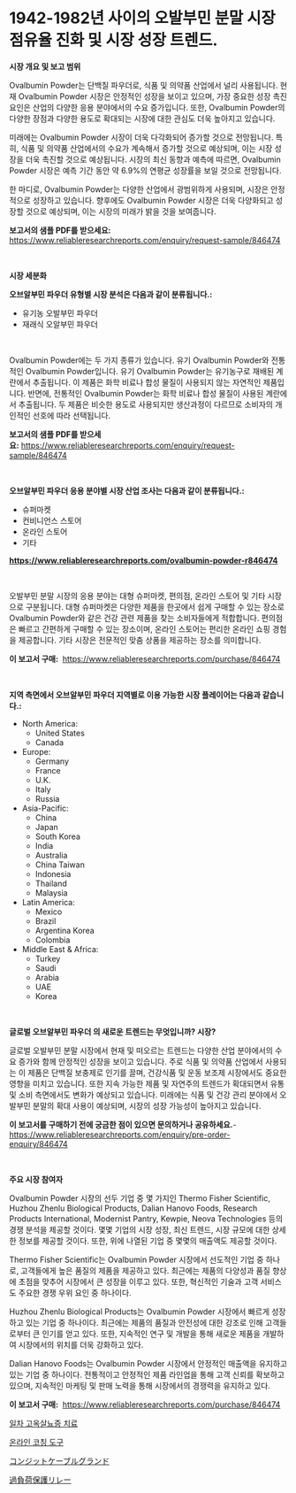 <p><h1>1942-1982년 사이의 오발부민 분말 시장 점유율 진화 및 시장 성장 트렌드.</h1></p><p><strong>시장 개요 및 보고 범위</strong></p>
<p><p>Ovalbumin Powder는 단백질 파우더로, 식품 및 의약품 산업에서 널리 사용됩니다. 현재 Ovalbumin Powder 시장은 안정적인 성장을 보이고 있으며, 가장 중요한 성장 촉진요인은 산업의 다양한 응용 분야에서의 수요 증가입니다. 또한, Ovalbumin Powder의 다양한 장점과 다양한 용도로 확대되는 시장에 대한 관심도 더욱 높아지고 있습니다.</p><p>미래에는 Ovalbumin Powder 시장이 더욱 다각화되어 증가할 것으로 전망됩니다. 특히, 식품 및 의약품 산업에서의 수요가 계속해서 증가할 것으로 예상되며, 이는 시장 성장을 더욱 촉진할 것으로 예상됩니다. 시장의 최신 동향과 예측에 따르면, Ovalbumin Powder 시장은 예측 기간 동안 약 6.9%의 연평균 성장률을 보일 것으로 전망됩니다.</p><p>한 마디로, Ovalbumin Powder는 다양한 산업에서 광범위하게 사용되며, 시장은 안정적으로 성장하고 있습니다. 향후에도 Ovalbumin Powder 시장은 더욱 다양화되고 성장할 것으로 예상되며, 이는 시장의 미래가 밝을 것을 보여줍니다.</p></p>
<p><strong>보고서의 샘플 PDF를 받으세요:</strong> <a href="https://www.reliableresearchreports.com/enquiry/request-sample/846474">https://www.reliableresearchreports.com/enquiry/request-sample/846474</a></p>
<p>&nbsp;</p>
<p><strong>시장 세분화</strong></p>
<p><strong>오브알부민 파우더 유형별 시장 분석은 다음과 같이 분류됩니다.:</strong></p>
<p><ul><li>유기농 오발부민 파우더</li><li>재래식 오알부민 파우더</li></ul></p>
<p>&nbsp;</p>
<p><p>Ovalbumin Powder에는 두 가지 종류가 있습니다. 유기 Ovalbumin Powder와 전통적인 Ovalbumin Powder입니다. 유기 Ovalbumin Powder는 유기농구로 재배된 계란에서 추출됩니다. 이 제품은 화학 비료나 합성 물질이 사용되지 않는 자연적인 제품입니다. 반면에, 전통적인 Ovalbumin Powder는 화학 비료나 합성 물질이 사용된 계란에서 추출됩니다. 두 제품은 비슷한 용도로 사용되지만 생산과정이 다르므로 소비자의 개인적인 선호에 따라 선택됩니다.</p></p>
<p><strong>보고서의 샘플 PDF를 받으세요:</strong>&nbsp;<a href="https://www.reliableresearchreports.com/enquiry/request-sample/846474">https://www.reliableresearchreports.com/enquiry/request-sample/846474</a></p>
<p>&nbsp;</p>
<p><strong> 오브알부민 파우더 응용 분야별 시장 산업 조사는 다음과 같이 분류됩니다.:</strong></p>
<p><ul><li>슈퍼마켓</li><li>컨비니언스 스토어</li><li>온라인 스토어</li><li>기타</li></ul></p>
<p><strong><a href="https://www.reliableresearchreports.com/ovalbumin-powder-r846474">https://www.reliableresearchreports.com/ovalbumin-powder-r846474</a></strong></p>
<p>&nbsp;</p>
<p><p>오발부민 분말 시장의 응용 분야는 대형 슈퍼마켓, 편의점, 온라인 스토어 및 기타 시장으로 구분됩니다. 대형 슈퍼마켓은 다양한 제품을 한곳에서 쉽게 구매할 수 있는 장소로 Ovalbumin Powder와 같은 건강 관련 제품을 찾는 소비자들에게 적합합니다. 편의점은 빠르고 간편하게 구매할 수 있는 장소이며, 온라인 스토어는 편리한 온라인 쇼핑 경험을 제공합니다. 기타 시장은 전문적인 맞춤 상품을 제공하는 장소를 의미합니다.</p></p>
<p><strong>이 보고서 구매:</strong>&nbsp; <a href="https://www.reliableresearchreports.com/purchase/846474">https://www.reliableresearchreports.com/purchase/846474</a></p>
<p>&nbsp;</p>
<p><strong>지역 측면에서 오브알부민 파우더 지역별로 이용 가능한 시장 플레이어는 다음과 같습니다.:</strong></p>
<p><ul>
    <li>
        North America:
        <ul>
            <li>United States</li>
            <li>Canada</li>
        </ul>
    </li>
    <li>
        Europe:
        <ul>
            <li>Germany</li>
            <li>France</li>
            <li>U.K.</li>
            <li>Italy</li>
            <li>Russia</li>
        </ul>
    </li>
    <li>
        Asia-Pacific:
        <ul>
            <li>China</li>
            <li>Japan</li>
            <li>South Korea</li>
            <li>India</li>
            <li>Australia</li>
            <li>China Taiwan</li>
            <li>Indonesia</li>
            <li>Thailand</li>
            <li>Malaysia</li>
        </ul>
    </li>
    <li>
        Latin America:
        <ul>
            <li>Mexico</li>
            <li>Brazil</li>
            <li>Argentina Korea</li>
            <li>Colombia</li>
        </ul>
    </li>
    <li>
        Middle East & Africa:
        <ul>
            <li>Turkey</li>
            <li>Saudi</li>
            <li>Arabia</li>
            <li>UAE</li>
            <li>Korea</li>
        </ul>
    </li>
    </ul></p>
<p>&nbsp;</p>
<p><strong>글로벌 오브알부민 파우더 의 새로운 트렌드는 무엇입니까? 시장?</strong></p>
<p><p>글로벌 오발부민 분말 시장에서 현재 및 떠오르는 트렌드는 다양한 산업 분야에서의 수요 증가와 함께 안정적인 성장을 보이고 있습니다. 주로 식품 및 의약품 산업에서 사용되는 이 제품은 단백질 보충제로 인기를 끌며, 건강식품 및 운동 보조제 시장에서도 중요한 영향을 미치고 있습니다. 또한 지속 가능한 제품 및 자연주의 트렌드가 확대되면서 유통 및 소비 측면에서도 변화가 예상되고 있습니다. 미래에는 식품 및 건강 관리 분야에서 오발부민 분말의 확대 사용이 예상되며, 시장의 성장 가능성이 높아지고 있습니다.</p></p>
<p><strong>이 보고서를 구매하기 전에 궁금한 점이 있으면 문의하거나 공유하세요.</strong>- <a href="https://www.reliableresearchreports.com/enquiry/pre-order-enquiry/846474">https://www.reliableresearchreports.com/enquiry/pre-order-enquiry/846474</a></p>
<p>&nbsp;</p>
<p><strong>주요 시장 참여자</strong></p>
<p><p>Ovalbumin Powder 시장의 선두 기업 중 몇 가지인 Thermo Fisher Scientific, Huzhou Zhenlu Biological Products, Dalian Hanovo Foods, Research Products International, Modernist Pantry, Kewpie, Neova Technologies 등의 경쟁 분석을 제공할 것이다. 몇몇 기업의 시장 성장, 최신 트렌드, 시장 규모에 대한 상세한 정보를 제공할 것이다. 또한, 위에 나열된 기업 중 몇몇의 매출액도 제공할 것이다.</p><p>Thermo Fisher Scientific는 Ovalbumin Powder 시장에서 선도적인 기업 중 하나로, 고객들에게 높은 품질의 제품을 제공하고 있다. 최근에는 제품의 다양성과 품질 향상에 초점을 맞추어 시장에서 큰 성장을 이루고 있다. 또한, 혁신적인 기술과 고객 서비스도 주요한 경쟁 우위 요인 중 하나이다.</p><p>Huzhou Zhenlu Biological Products는 Ovalbumin Powder 시장에서 빠르게 성장하고 있는 기업 중 하나이다. 최근에는 제품의 품질과 안전성에 대한 강조로 인해 고객들로부터 큰 인기를 얻고 있다. 또한, 지속적인 연구 및 개발을 통해 새로운 제품을 개발하여 시장에서의 위치를 더욱 강화하고 있다.</p><p>Dalian Hanovo Foods는 Ovalbumin Powder 시장에서 안정적인 매출액을 유지하고 있는 기업 중 하나이다. 전통적이고 안정적인 제품 라인업을 통해 고객 신뢰를 확보하고 있으며, 지속적인 마케팅 및 판매 노력을 통해 시장에서의 경쟁력을 유지하고 있다.</p></p>
<p><strong>이 보고서 구매:</strong>&nbsp;&nbsp;<a href="https://www.reliableresearchreports.com/purchase/846474">https://www.reliableresearchreports.com/purchase/846474</a></p>
<p><p><a href="https://medium.com/@leigh.tymms/%EC%A3%BC%EC%9A%94-%EA%B3%BC%EC%82%B0%ED%99%94%EA%B5%AC%EC%97%B0%ED%99%94%EC%A6%9D-%EC%B9%98%EB%A3%8C-%EC%8B%9C%EC%9E%A5-%EC%8B%9C%EC%9E%A5-cagr-%EC%8B%9C%EC%9E%A5-%ED%8A%B8%EB%A0%8C%EB%93%9C-%EB%B0%8F-%EC%84%B1%EC%9E%A5-%EC%A0%84%EB%9E%B5%EC%97%90-%EB%8C%80%ED%95%9C-%ED%86%B5%EC%B0%B0%EB%A0%A5-c5e99efb76f0">일차 고옥살뇨증 치료</a></p><p><a href="https://medium.com/@marchall15/%EC%98%A8%EB%9D%BC%EC%9D%B8-%EC%BD%94%EC%B9%AD-%EB%8F%84%EA%B5%AC-%EC%8B%9C%EC%9E%A5-%EA%B2%BD%EC%9F%81-%EB%B6%84%EC%84%9D-%EC%8B%9C%EC%9E%A5-%EB%8F%99%ED%96%A5-%EB%B0%8F-2031%EB%85%84%EA%B9%8C%EC%A7%80%EC%9D%98-%EC%98%88%EC%B8%A1-2573db272044">온라인 코칭 도구</a></p><p><a href="https://medium.com/@stevenhuson95/%E3%82%B3%E3%83%B3%E3%82%B8%E3%83%83%E3%83%88%E3%82%B1%E3%83%BC%E3%83%96%E3%83%AB%E3%82%B0%E3%83%A9%E3%83%B3%E3%83%89%E5%B8%82%E5%A0%B4%E8%A6%8F%E6%A8%A1-%E5%B8%82%E5%A0%B4%E5%B1%95%E6%9C%9B%E3%81%A8%E5%B8%82%E5%A0%B4%E4%BA%88%E6%B8%AC-2024%E5%B9%B4-2031%E5%B9%B4-7857082ad4f6">コンジットケーブルグランド</a></p><p><a href="https://medium.com/@jonathanforsyth44/%E3%82%AA%E3%83%BC%E3%83%90%E3%83%BC%E3%83%AD%E3%83%BC%E3%83%89%E4%BF%9D%E8%AD%B7%E3%83%AA%E3%83%AC%E3%83%BC%E3%83%9E%E3%83%BC%E3%82%B1%E3%83%83%E3%83%88%E3%81%AE%E8%A6%8F%E6%A8%A1-%E5%B8%82%E5%A0%B4%E8%A6%8B%E9%80%9A%E3%81%97%E3%81%A8%E5%B8%82%E5%A0%B4%E4%BA%88%E6%B8%AC-2024%E5%B9%B4%E3%81%8B%E3%82%892031%E5%B9%B4-b51fd7953935">過負荷保護リレー</a></p></p>